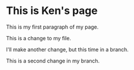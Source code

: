 # This is Ken's page

This is my first paragraph of my page.

This is a change to my file.

I'll make another change, but this time in a branch.

This is a second change in my branch.
